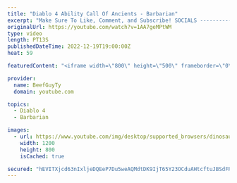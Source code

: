 ```yaml
---
title: "Diablo 4 Ability Call Of Ancients - Barbarian"
excerpt: "Make Sure To Like, Comment, and Subscribe! SOCIALS ---------------------------------------------- Join Our ..."
originalUrl: https://youtube.com/watch?v=1AA7geMPtWM
type: video
length: PT13S
publishedDateTime: 2022-12-19T19:00:00Z
heat: 59

featuredContent: "<iframe width=\"800\" height=\"500\" frameborder=\"0\" src=\"https://www.youtube.com/embed/1AA7geMPtWM\" allow=\"accelerometer; autoplay; encrypted-media; gyroscope; picture-in-picture\" allowfullscreen></iframe>"

provider:
  name: BeefGuyTy
  domain: youtube.com

topics:
  - Diablo 4
  - Barbarian

images:
  - url: https://www.youtube.com/img/desktop/supported_browsers/dinosaur.png
    width: 1200
    height: 800
    isCached: true

secured: "hEVITXjcd63nIxljeDQEeP7Du5weAQMdtDK9IjT65Y23OCduAHtcftuJBSdFROn3JcXt3Pd37T3/FrQUUH/0l5Y0HiRN3HDjfP21aHp+Xp4uA5KmV/XxAOGQZJyVQh3ysuXpbJk4uB0rX3x+IeAPZBvx3S/+nCOc73xP6DszzQdLg6BzNU7CEoGKtvsmYvmCn2hLjX5kmz3oPBmkFDwKdgaVg+OKBTU+dEV54qto69DBxxT0/TbnjF7hqFePTEpPV4M4sBi7qIpZU00ozHF2mQf95ZSiIlt69CZx51EntwYZFOrAflNjqK4IzzQaUs2kqeYQRrCVffFvAOQBQr6pZM6sqZI8Iy6kCbRpKVXbkGLkq6CKCpEpJDkVwzWBJOcZj8+/gh1haLbTJxew7o3TG12RGgM6DQdjk9Jx2dKWN3Y=;IcFe3zzttXl4yY+0/FOGtg=="
---
```


